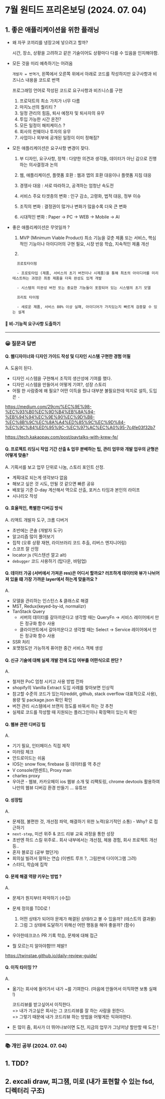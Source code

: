 # 7월 원티드 프리온보딩 (2024. 07. 04)

## 1. 좋은 애플리케이션을 위한 플래닝

- 왜 자꾸 코끼리를 냉장고에 넣으려고 할까?

    시간, 장소, 상황을 고려하고 같은 기술이어도 상황마다 다를 수 있음을 인지해야함.

- 모든 것을 미리 예측하기는 어려움 

    `개발자 = 번역가`, 왼쪽에서 오른쪽 위에서 아래로 코드를 작성하지만 요구사항과 비즈니스 내용을 코드로 번역 
    
    프로그래밍 언어로 작성된 코드로 요구사항과 비즈니스를 구현

    1. 프로덕트의 최소 가치가 너무 다름
    2. 마지노선의 퀄리티 ?
    3. 일정 관리의 힘듬, 퇴사 예정자 및 퇴사자의 유무
    4. 투입 가능한 시간 온전?
    5. 모든 일정이 해피케이스 ?
    6. 회사의 런웨이나 투자의 유무
    7. 사업이나 외부에 공개된 일정이 이미 정해짐?

- 모든 애플리케이션은 요구사항 변경이 잦다.

    1. 부 디자인, 요구사항, 정책 : 다양한 의견과 생각들, 데이터가 아닌 감으로 진행하는 의사결정과 논의

    2. 웹, 애플리케이션, 플랫폼 호환 : 웹과 앱의 호환 대응이나 플랫폼 지침 대응

    3. 경쟁사 대응 : 서로 따라하고, 공격하는 엄청난 속도전

    4. 서비스 주요 타겟층의 변화 : 인구 감소, 고령화, 법적 대응, 정부 이슈

    5. 조직의 변화 : 결정권이 많거나 변화가 많을수록 더욱 큰 변화

    6. 시대적인 변화 : Paper -> PC -> WEB -> Mobile -> AI

- 좋은 애플리케이션은 무엇일까 ?

    1. MVP (Minimum Viable Product)
        최소 기능을 갖춘 제품 또는 서비스, 핵심적인 기능이나 아이디어의 구현 필요, 시장 반응 학습, 지속적인 제품 개선

    2.  

        프로토타이핑

        - 프로토타입 (제품, 서비스의 초기 버전이나 시제품)을 통해 최초의 아이디어를 미리 테스트하는 과정은 최종 제품을 더욱 완성도 있게 개발

        - 시스템의 미완성 버전 또는 중요한 기능들이 포함되어 있는 시스템의 초기 모델

        프리토 타이핑

        - 새로운 제품, 서비스 80% 이상 실패, 아이디어가 가치있는지 빠르게 검증할 수 있는 설계 

#### 🤔 비-기능적 요구사항 도출하기


----

### 😀 질문과 답변

    
#### Q. 웹디자이너와 디자인 가이드 작성 및 디자인 시스템 구현한 경험 어필
A. 도움이 된다. 
- 디자인 시스템을 구현해서 조직의 생산성에 기여를 했다.   
- 디자인 시스템을 만들어서 어떻게 기여?, 성장 스토리
- 어필 한 사람중에 왜 필요? 어떤 이득을 줬냐 대부분 불필요한데 억지로 설득, 도입은 `-`

https://medium.com/29cm/%EC%9E%98-%EC%93%B0%EC%9D%B4%EB%8A%94-%EB%94%94%EC%9E%90%EC%9D%B8-%EC%8B%9C%EC%8A%A4%ED%85%9C%EC%9D%84-%EC%9C%84%ED%95%9C-%EC%97%AC%EC%A0%95-7c4fe03f32b7

https://tech.kakaopay.com/post/paytalks-with-krew-fe/

#### Q. 프로젝트 리딩시 작업 기간 산출 & 업무 분배하는 팁, 관리 업무와 개발 업우의 균형은 어떻게 맞춤?
A. 기획서를 보고 업무 단위로 나눔, 스토리 포인트 산정.
- 계획대로 되는게 생각보다 없음
- 해보고 싶은 것 시도, 안될 것 같으면 빠른 공유
- 배포일 기준 D-day 계산해서 역으로 산출, 포커스 타임과 본인의 라이프
- 시나리오 작성

#### Q. 효율적인, 특별한 디버깅 방식
A.  리액트 개발자 도구, 크롬 디버거
- 초반에는 콘솔 (개발자 도구)
- 알고리즘 많이 풀어보기
- 집착 (오류 상황 재현, 라이브러리 코드 추출, 리버스 엔지니어링)
- 스코프 잘 산정
- locator js (익스텐션 깔고 alt)
- `debugger` 코드 사용하기 (탑다운, 바텀업)

#### Q. 데이터 가공 (서버에서 가져온 res)은 어디서 할까요? 러프하게 데이터와 뷰가 나뉘어져 있을 떄 가장 가까운 layer에서 하는게 맞을까요 ?
A. 
 - 모델을 관리하는 인스턴스 & 클래스로 해결
 - MST, Redux(keyed-by-id, normalizr)
 - TanStack Query
   - 서버의 데이터를 갈아끼운다고 생각할 때는 QueryFn -> 서비스 레이어에서 만든 정규화 함수 사용
   - 클라이언트에서 갈아끼운다고 생각할 때는 Select -> Service 레이어에서 만든 정규화 함수 사용
 - SSR 처리
 - 포맷정도만 가능하게 퓨어한 중간 서비스 객체 생성 


#### Q. 신규 기술에 대해 실제 개발 전에 도입 여부를 어떤식으로 판단 ? 
A. 
  - 철저한 PoC 엄청 시키고 사용 방법 전파
  - shopify의 Vanilla Extract 도입 사례를 찾아보면 인상적
  - 참고할 수준의 코드가 있는지(reddit, github, stack overflow 대표적으로 사용), 용량 및 package.json 확인 확인
  - 버전 관리 시스템에서 브랜치 정도를 바꿔서 하는 것 추천
  - 실제로 코드를 작성할 때 지원되는 플러그인이나 확장팩이 있는지 확인

#### Q. 웹뷰 관련 디버깅 팁
A. 
  - 기기 필요, 인터페이스 직접 제작
  - 미러링 체크
  - 안드로이드는 쉬움
  - IOS는 snow flow, firebase 등 데이터를 역 추산
  - V console(텐센트), Proxy man
  - charles proxy
  - 우아콘 - 웹뷰, 카카오페이 ios 웹뷰 소개 및 리팩토링, chrome devtools 활용하여 나만의 웹뷰 디버깅 환경 만들기 ... 유튜브

#### Q. 성장팁
A. 
  - 문제점, 불편한 것, 개선점 파악, 해결하기 위한 노력(유기적인 소통) - Why? 로 접근하기
  - `next-step`, 미션 위주 & 코드 리뷰 교육 과정을 통한 성장
  - 초반엔 하드 스킬 위주로.. 회사 내부에서는 개선점, 체용 경험, 회사 프로젝트 개선 등..
  - 혼자 블로깅 (공부 했던거)
  - 회의실 빌려서 말하는 연습 (이벤트 루프 ?, 그림판에 다이어그램 그려)
  - 스터디, 학습에 집착

#### Q. 문제 해결 역량 키우는 방법 ?
A. 
  - 문제가 뭔지부터 파악하기 (수집)
  - 문제 정의를 TDD로 !
    
    1. 어떤 상태가 되어야 문제가 해결된 상태라고 볼 수 있을까? (테스트의 결과물)
    2. 그럼 그 상태에 도달하기 위해선 어떤 행동을 해야 좋을까? (함수)
  - 우아한테크코스 PR 기록 학습, 문제에 대해 접근
  - 뭘 모르는지 알아야함!!!! 제발!!

  https://twinstae.github.io/daily-review-guide/

#### Q. 이직 타이밍 ??
A. 
  - 옮기는 회사에 들어가서 내가 ~를 기여한다. (마음에 안들어서 이직하면 보통 실패 !)

    코드리뷰를 받고싶어서 이직한다.    
    => 내가 가고싶은 회사는 그 코드리뷰를 잘 하는 사람을 원한다.    
    => 그렇기 때문에 내가 코드리뷰 하는 방법을 어떻게든 익혀야한다.
  
  - 돈 많이 줌, 회사가 더 뛰어나보이면 도전, 지금의 업무가 그냥저냥 할만할 때 도전 !
-----

### 📚 개인 공부 (2024. 07. 04)

## 1. TDD?

 

## 2. excali draw, 피그잼, 미로 (내가 표현할 수 있는 fsd, 디렉터리 구조)